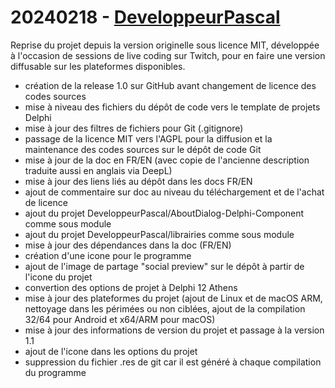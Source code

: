 # 20240218 - [DeveloppeurPascal](https://github.com/DeveloppeurPascal)

Reprise du projet depuis la version originelle sous licence MIT, développée à l'occasion de sessions de live coding sur Twitch, pour en faire une version diffusable sur les plateformes disponibles.

* création de la release 1.0 sur GitHub avant changement de licence des codes sources
* mise à niveau des fichiers du dépôt de code vers le template de projets Delphi
* mise à jour des filtres de fichiers pour Git (.gitignore)
* passage de la licence MIT vers l'AGPL pour la diffusion et la maintenance des codes sources sur le dépôt de code Git
* mise à jour de la doc en FR/EN (avec copie de l'ancienne description traduite aussi en anglais via DeepL)
* mise à jour des liens liés au dépôt dans les docs FR/EN
* ajout de commentaire sur doc au niveau du téléchargement et de l'achat de licence
* ajout du projet DeveloppeurPascal/AboutDialog-Delphi-Component comme sous module
* ajout du projet DeveloppeurPascal/librairies comme sous module
* mise à jour des dépendances dans la doc (FR/EN)
* création d'une icone pour le programme
* ajout de l'image de partage "social preview" sur le dépôt à partir de l'icone du projet
* convertion des options de projet à Delphi 12 Athens
* mise à jour des plateformes du projet (ajout de Linux et de macOS ARM, nettoyage dans les périmées ou non ciblées, ajout de la compilation 32/64 pour Android et x64/ARM pour macOS)
* mise à jour des informations de version du projet et passage à la version 1.1
* ajout de l'icone dans les options du projet
* suppression du fichier .res de git car il est généré à chaque compilation du programme

